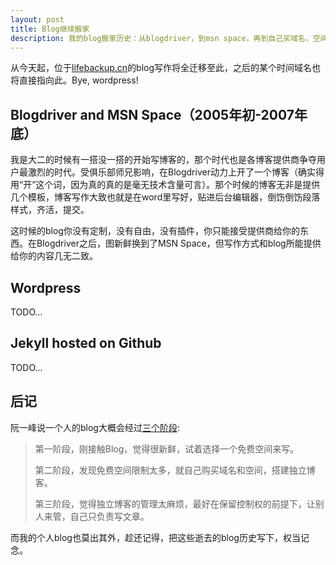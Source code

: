 ```yaml
---
layout: post
title: Blog继续搬家
description: 我的blog搬家历史：从blogdriver，到msn space，再到自己买域名，空间搭配wordpress，再到现在基于jekyll托管在github上。
---
```


从今天起，位于[lifebackup.cn](http://www.lifebackup.cn)的blog写作将全迁移至此，之后的某个时间域名也将直接指向此。Bye, wordpress!

## Blogdriver and MSN Space（2005年初-2007年底）

我是大二的时候有一搭没一搭的开始写博客的，那个时代也是各博客提供商争夺用户最激烈的时代。受俱乐部师兄影响，在Blogdriver动力上开了一个博客（确实得用“开”这个词，因为真的真的是毫无技术含量可言）。那个时候的博客无非是提供几个模板，博客写作大致也就是在word里写好，贴进后台编辑器，倒饬倒饬段落样式，齐活，提交。

这时候的blog你没有定制，没有自由，没有插件，你只能接受提供商给你的东西。在Blogdriver之后，图新鲜换到了MSN Space，但写作方式和blog所能提供给你的内容几无二致。

## Wordpress

TODO...

## Jekyll hosted on Github

TODO...

## 后记
阮一峰说一个人的blog大概会经过[三个阶段](http://www.ruanyifeng.com/blog/2012/08/blogging_with_jekyll.html):

> 第一阶段，刚接触Blog，觉得很新鲜，试着选择一个免费空间来写。
>
> 第二阶段，发现免费空间限制太多，就自己购买域名和空间，搭建独立博客。
>
> 第三阶段，觉得独立博客的管理太麻烦，最好在保留控制权的前提下，让别人来管，自己只负责写文章。

而我的个人blog也莫出其外，趁还记得，把这些逝去的blog历史写下，权当记念。